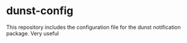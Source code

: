 # dunst-config
This repository includes the configuration file for the dunst notification package. Very useful

